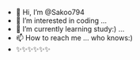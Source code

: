- 👋 Hi, I’m @Sakoo794
- 👀 I’m interested in coding ...
- 🌱 I’m currently learning study:) ...
- 📫 How to reach me ... who knows:)
- ✨✨✨✨✨✨
